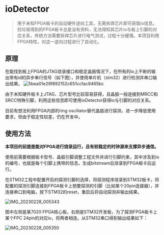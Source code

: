 # ioDetector
> 用于未知FPGA板卡的自动硬件逆向工具，无需拆焊芯片即可获取io信息。
>捡垃圾得到的FPGA板卡总是没有资料，无法得知其芯片io与板上引脚的对应关系，传统方法需要拆焊芯片进行电气测试，过程十分缓慢。本项目利用FPGA特性，对这一逆向过程进行了自动化。

## 原理

在能找到板上FPGA的JTAG烧录接口和稳定晶振情况下，在所有的io上不断的输出带有id的异步串行信号（如下图），并使用单片机（stm32）进行检测并串口输出结果。
![5bea01e29f892152c651ccfac9465bc](https://github.com/HuXioAn/ioDetector/assets/47267984/296ea2ba-09e9-428f-9ff1-4335c15d0105)

由于未知硬件板卡上JTAG、芯片型号比较容易获得，且晶振一般连接到MRCC和SRCC特殊引脚，利用这些信息即可使用ioDetector获得io与引脚的对应关系。 


目前有想法利用FPGA内部的ring oscillator替代晶振进行探测，进一步降低使用要求，但由于稳定性较差，仍在开发中。


## 使用方法
**本项目的前提是能对FPGA进行烧录运行，且有较稳定的时钟源来支撑异步通信。**


使用前需要根据板卡型号、晶振引脚调整工程文件并进行引脚约束，其中涉及到io的编号，也就是每个引脚上携带的信息。生成bitstream后烧录到FPGA板卡后运行。 

在STM32工程中配置开启的探测引脚的选择，将探测程序烧录到STM32板卡，将配置的探测引脚连接到FPGA板卡上想要探测的引脚（比如某个20pin连接器），并连接串口到电脑，按下STM32的reset，重启后将自动探测并输出结果。

![IMG_20230228_005343](https://github.com/HuXioAn/ioDetector/assets/47267984/21d9c098-5a5e-467b-8217-b31bed042ab5)

图中左侧是某7020 FPGA核心板，右侧是STM32开发板，为了探测FPGA板卡上某个FPC 24pin的对应io，将两者相连。从STM32串口得到输出结果如下：

![IMG_20230228_005350](https://github.com/HuXioAn/ioDetector/assets/47267984/e7d0688d-8c18-452a-8109-1535f9b06cfc)


